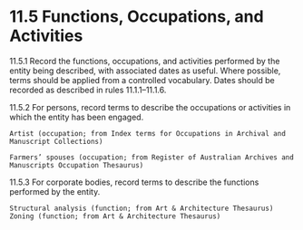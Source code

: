 # 11.5 Functions, Occupations, and Activities

11.5.1 Record the functions, occupations, and activities performed by the entity being described, with associated dates as useful. Where possible, terms should be applied from a controlled vocabulary. Dates should be recorded as described in rules 11.1.1–11.1.6.

11.5.2 For persons, record terms to describe the occupations or activities in which the entity has been engaged.

`Artist (occupation; from Index terms for Occupations in Archival and Manuscript Collections)`

`Farmers’ spouses (occupation; from Register of Australian Archives and Manuscripts Occupation Thesaurus)`

11.5.3 For corporate bodies, record terms to describe the functions performed by the entity.

`Structural analysis (function; from Art & Architecture Thesaurus) Zoning (function; from Art & Architecture Thesaurus)`
